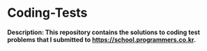 # Coding-Tests

**Description: This repository contains the solutions to coding test problems that I submitted to https://school.programmers.co.kr.**

